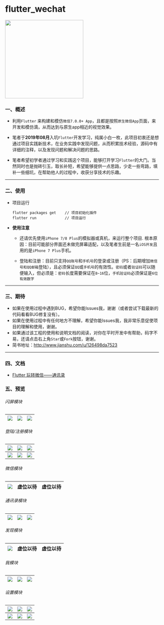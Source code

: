 # flutter_wechat

<img src="snapshots/logo.png" width="256px" height="256px" />

### 一、概述
- 利用`Flutter` 来构建和模仿`微信7.0.0+ App`，且都是按照`原生微信App`页面，来开发和模仿滴，从而达到与原生app相近的视觉效果。

- 笔者于**2019年08月**入坑`Flutter`开发学习，纯属小白一枚，此项目初衷还是想通过项目实践新技术，在业务实践中发现问题，从而积累技术经验，源码中有详细的注释，以及发现问题和解决问题的思路。

- 笔者希望初学者通过学习和实践这个项目，能够打开学习`Flutter`的大门。当然同时也是抛砖引玉，取长补短，希望能够提供一点思路，少走一些弯路，填补一些细坑，在帮助他人的过程中，收获分享技术的乐趣。

---

### 二、使用
- 项目运行
   
	```
	flutter packages get    // 项目初始化插件       
	flutter run             // 项目运行
	```
- **使用注意**   
  * 还请优先使用`iPhone 7/8 Plus`的模拟器或真机，来运行整个项目. 根本原因：目前可能部分界面还未做完屏幕适配，以及笔者生前是一名`iOS开发`且用的是`iPhone 7 Plus`手机。
  
  * 登陆和注册：目前只支持`QQ账号`和`手机号`的登录或注册（PS：后期增加`微信号和QQ邮箱`登陆），且必须保证`QQ`或`手机号`的有效性。`密码`或者`验证码`可以随便输入，但必须是：`密码`长度需要保证在`8~16`位，`手机验证码`必须保证是`6位有效数字`

---

### 三、期待
- 如果在使用过程中遇到BUG，希望你能Issues我，谢谢（或者尝试下载最新的代码看看BUG修复没有）。
- 如果在使用过程中有任何地方不理解，希望你能Issues我，我非常乐意促使项目的理解和使用，谢谢。
- 如果通过该工程的使用和说明文档的阅读，对你在平时开发中有帮助，码字不易，还请点击右上角`Star`或`Fork`按钮，谢谢。
- 简书地址：<http://www.jianshu.com/u/126498da7523>

---

### 四、文档
- [Flutter 玩转微信——通讯录](https://www.jianshu.com/p/8d136f31b8a2)


### 五、预览

###### 闪屏模块
![](./snapshots/splash/splash_page_0.png) | ![](./snapshots/splash/splash_page_1.png) | ![](./snapshots/splash/splash_page_2.png) 
:-: | :-: | :-:

###### 登陆/注册模块
![](./snapshots/login/login_page.png) | ![](./snapshots/login/register_page.png) | ![](./snapshots/login/other_login_page.png) 
:-: | :-: | :-:
![](./snapshots/login/phone_login_page.png) | ![](./snapshots/login/current_login_page.png) | ![](./snapshots/login/language_picker_page.png) 

###### 微信模块
![](./snapshots/mainframe/mainframe_page_0.png) | 虚位以待 | 虚位以待
:-: | :-: | :-:

###### 通讯录模块
![](./snapshots/contacts/contacts_page_0.png) | ![](./snapshots/contacts/contacts_page_1.png) | ![](./snapshots/contacts/contacts_page_2.png) 
:-: | :-: | :-:

###### 发现模块
![](./snapshots/discover/discover_page_0.png) | 虚位以待 | 虚位以待
:-: | :-: | :-:

###### 我模块
![](./snapshots/profile/profile_page_0.png) | ![](./snapshots/profile/user_info_page.png) | ![](./snapshots/profile/more_info_page.png)
:-: | :-: | :-:

###### 设置模块
![](./snapshots/setting/setting_page.png) | ![](./snapshots/setting/account_security_page.png) | ![](./snapshots/setting/message_notify_page.png)
:-: | :-: | :-:
![](./snapshots/setting/privates_page.png) | ![](./snapshots/setting/general_page.png) | ![](./snapshots/setting/about_wechat_page.png)




